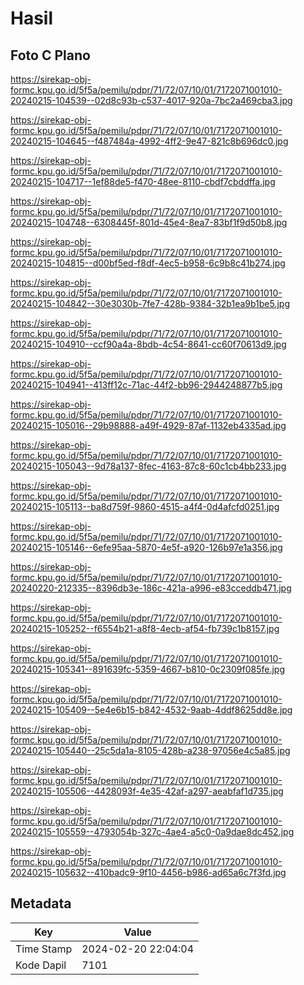 # Hasil

## Foto C Plano

https://sirekap-obj-formc.kpu.go.id/5f5a/pemilu/pdpr/71/72/07/10/01/7172071001010-20240215-104539--02d8c93b-c537-4017-920a-7bc2a469cba3.jpg

https://sirekap-obj-formc.kpu.go.id/5f5a/pemilu/pdpr/71/72/07/10/01/7172071001010-20240215-104645--f487484a-4992-4ff2-9e47-821c8b696dc0.jpg

https://sirekap-obj-formc.kpu.go.id/5f5a/pemilu/pdpr/71/72/07/10/01/7172071001010-20240215-104717--1ef88de5-f470-48ee-8110-cbdf7cbddffa.jpg

https://sirekap-obj-formc.kpu.go.id/5f5a/pemilu/pdpr/71/72/07/10/01/7172071001010-20240215-104748--6308445f-801d-45e4-8ea7-83bf1f9d50b8.jpg

https://sirekap-obj-formc.kpu.go.id/5f5a/pemilu/pdpr/71/72/07/10/01/7172071001010-20240215-104815--d00bf5ed-f8df-4ec5-b958-6c9b8c41b274.jpg

https://sirekap-obj-formc.kpu.go.id/5f5a/pemilu/pdpr/71/72/07/10/01/7172071001010-20240215-104842--30e3030b-7fe7-428b-9384-32b1ea9b1be5.jpg

https://sirekap-obj-formc.kpu.go.id/5f5a/pemilu/pdpr/71/72/07/10/01/7172071001010-20240215-104910--ccf90a4a-8bdb-4c54-8641-cc60f70613d9.jpg

https://sirekap-obj-formc.kpu.go.id/5f5a/pemilu/pdpr/71/72/07/10/01/7172071001010-20240215-104941--413ff12c-71ac-44f2-bb96-2944248877b5.jpg

https://sirekap-obj-formc.kpu.go.id/5f5a/pemilu/pdpr/71/72/07/10/01/7172071001010-20240215-105016--29b98888-a49f-4929-87af-1132eb4335ad.jpg

https://sirekap-obj-formc.kpu.go.id/5f5a/pemilu/pdpr/71/72/07/10/01/7172071001010-20240215-105043--9d78a137-8fec-4163-87c8-60c1cb4bb233.jpg

https://sirekap-obj-formc.kpu.go.id/5f5a/pemilu/pdpr/71/72/07/10/01/7172071001010-20240215-105113--ba8d759f-9860-4515-a4f4-0d4afcfd0251.jpg

https://sirekap-obj-formc.kpu.go.id/5f5a/pemilu/pdpr/71/72/07/10/01/7172071001010-20240215-105146--6efe95aa-5870-4e5f-a920-126b97e1a356.jpg

https://sirekap-obj-formc.kpu.go.id/5f5a/pemilu/pdpr/71/72/07/10/01/7172071001010-20240220-212335--8396db3e-186c-421a-a996-e83cceddb471.jpg

https://sirekap-obj-formc.kpu.go.id/5f5a/pemilu/pdpr/71/72/07/10/01/7172071001010-20240215-105252--f6554b21-a8f8-4ecb-af54-fb739c1b8157.jpg

https://sirekap-obj-formc.kpu.go.id/5f5a/pemilu/pdpr/71/72/07/10/01/7172071001010-20240215-105341--891639fc-5359-4667-b810-0c2309f085fe.jpg

https://sirekap-obj-formc.kpu.go.id/5f5a/pemilu/pdpr/71/72/07/10/01/7172071001010-20240215-105409--5e4e6b15-b842-4532-9aab-4ddf8625dd8e.jpg

https://sirekap-obj-formc.kpu.go.id/5f5a/pemilu/pdpr/71/72/07/10/01/7172071001010-20240215-105440--25c5da1a-8105-428b-a238-97056e4c5a85.jpg

https://sirekap-obj-formc.kpu.go.id/5f5a/pemilu/pdpr/71/72/07/10/01/7172071001010-20240215-105506--4428093f-4e35-42af-a297-aeabfaf1d735.jpg

https://sirekap-obj-formc.kpu.go.id/5f5a/pemilu/pdpr/71/72/07/10/01/7172071001010-20240215-105559--4793054b-327c-4ae4-a5c0-0a9dae8dc452.jpg

https://sirekap-obj-formc.kpu.go.id/5f5a/pemilu/pdpr/71/72/07/10/01/7172071001010-20240215-105632--410badc9-9f10-4456-b986-ad65a6c7f3fd.jpg


## Metadata

| Key        | Value               |
| ---------- | ------------------- |
| Time Stamp | 2024-02-20 22:04:04 |
| Kode Dapil | 7101                |



